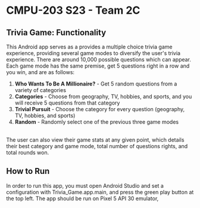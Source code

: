 # CMPU-203 S23 - Team 2C



## Trivia Game: Functionality

This Android app serves as a provides a multiple choice trivia game experience, providing several game modes to 
diversify the user's trivia experience. There are around 10,000 possible questions which can appear. 
<br>Each game mode has the same premise, get 5 questions right in a row and you win, and are as follows:
1. **Who Wants To Be A Millionaire?** - Get 5 random questions from a variety of categories
2. **Categories** - Choose from geography, TV, hobbies, and sports, and you will receive 5 questions from that category
3. **Trivial Pursuit** - Choose the category for every question (geography, TV, hobbies, and sports)
4. **Random** - Randomly select one of the previous three game modes

<br>
The user can also view their game stats at any given point, which details their best category and game mode, total number
of questions rights, and total rounds won.



## How to Run
In order to run this app, you must open Android Studio and set a configuration with Trivia_Game.app.main, 
and press the green play button at the top left. The app should be run on Pixel 5 API 30 emulator,